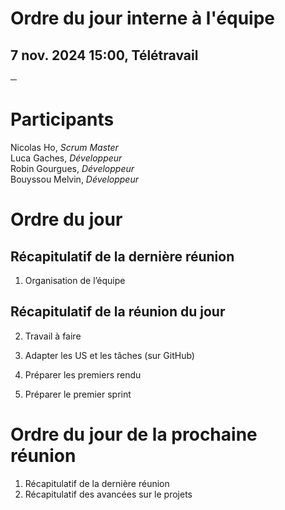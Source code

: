 
# **Ordre du jour interne à l'équipe**

## 7 nov. 2024 15:00, Télétravail

**─**

# **Participants**

Nicolas Ho, *Scrum Master*  
Luca Gaches, *Développeur*  
Robin Gourgues, *Développeur*  
Bouyssou Melvin, *Développeur*

# **Ordre du jour**

## Récapitulatif de la dernière réunion

1. Organisation de l’équipe

## Récapitulatif de la réunion du jour

2. Travail à faire

3. Adapter les US et les tâches (sur GitHub)

4. Préparer les premiers rendu

5. Préparer le premier sprint

# **Ordre du jour de la prochaine réunion**

1. Récapitulatif de la dernière réunion  
2. Récapitulatif des avancées sur le projets  
